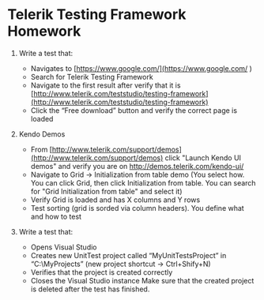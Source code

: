 # Telerik Testing Framework Homework

1.	Write a test that:
	* Navigates to [https://www.google.com/](https://www.google.com/ ) 
	* Search for Telerik Testing Framework 
	* Navigate to the first result after verify that it is [http://www.telerik.com/teststudio/testing-framework](http://www.telerik.com/teststudio/testing-framework) 
	* Click the “Free download” button and verify the correct page is loaded

2.	Kendo Demos
	* From [http://www.telerik.com/support/demos](http://www.telerik.com/support/demos) click "Launch Kendo UI demos" and verify you are on http://demos.telerik.com/kendo-ui/ 
	* Navigate to Grid -> Initialization from table demo (You select how. You can click Grid, then click Initialization from table. You can search for "Grid Initialization from table" and select it)  
	* Verify Grid is loaded and has X columns and Y rows
	* Test sorting (grid is sorded via column headers). You define what and how to test

3.	Write a test that:
	* Opens Visual Studio
	* Creates new UnitTest project called “MyUnitTestsProject” in “C:\MyProjects” (new project shortcut -> Ctrl+Shify+N)
	* Verifies that the project is created correctly
	* Closes the Visual Studio instance
Make sure that the created project is deleted after the test has finished.


